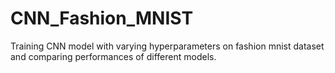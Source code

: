 # CNN_Fashion_MNIST
Training CNN model with varying hyperparameters on fashion mnist dataset and comparing performances of different models.
